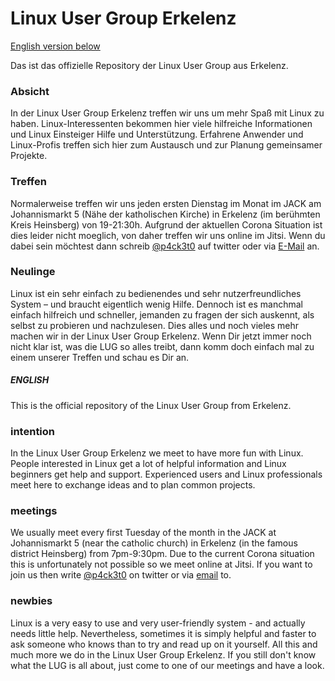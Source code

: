 # Linux User Group Erkelenz

[English version below](#english)

Das ist das offizielle Repository der Linux User Group aus Erkelenz.

### Absicht

In der Linux User Group Erkelenz treffen wir uns um mehr Spaß mit Linux zu haben. Linux-Interessenten bekommen hier viele hilfreiche Informationen und Linux Einsteiger Hilfe und Unterstützung. Erfahrene Anwender und Linux-Profis treffen sich hier zum Austausch und zur Planung gemeinsamer Projekte. 
### Treffen

Normalerweise treffen wir uns jeden ersten Dienstag im Monat im JACK am Johannismarkt 5 (Nähe der katholischen Kirche) in Erkelenz (im berühmten Kreis Heinsberg) von 19-21:30h.
Aufgrund der aktuellen Corona Situation ist dies leider nicht moeglich, von daher treffen wir uns online im Jitsi. Wenn du dabei sein möchtest dann schreib [@p4ck3t0](https://twitter.com/p4ck3t0) auf twitter oder via [E-Mail](https://p4ck3t0.de/about/) an.

### Neulinge

Linux ist ein sehr einfach zu bedienendes und sehr nutzerfreundliches System – und braucht eigentlich wenig Hilfe. Dennoch ist es manchmal einfach hilfreich und schneller, jemanden zu fragen der sich auskennt, als selbst zu probieren und nachzulesen. Dies alles und noch vieles mehr machen wir in der Linux User Group Erkelenz. Wenn Dir jetzt immer noch nicht klar ist, was die LUG so alles treibt, dann komm doch einfach mal zu einem unserer Treffen und schau es Dir an.


##### ENGLISH

This is the official repository of the Linux User Group from Erkelenz.

### intention

In the Linux User Group Erkelenz we meet to have more fun with Linux. People interested in Linux get a lot of helpful information and Linux beginners get help and support. Experienced users and Linux professionals meet here to exchange ideas and to plan common projects. 

### meetings

We usually meet every first Tuesday of the month in the JACK at Johannismarkt 5 (near the catholic church) in Erkelenz (in the famous district Heinsberg) from 7pm-9:30pm.
Due to the current Corona situation this is unfortunately not possible so we meet online at Jitsi. If you want to join us then write [@p4ck3t0](https://twitter.com/p4ck3t0) on twitter or via [email](https://p4ck3t0.de/about/) to.

### newbies

Linux is a very easy to use and very user-friendly system - and actually needs little help. Nevertheless, sometimes it is simply helpful and faster to ask someone who knows than to try and read up on it yourself. All this and much more we do in the Linux User Group Erkelenz. If you still don't know what the LUG is all about, just come to one of our meetings and have a look.
